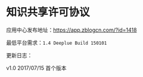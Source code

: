 # 知识共享许可协议

应用中心发布地址：https://app.zblogcn.com/?id=1418

最低平台需求：`1.4 Deeplue Build 150101`

更新日志：

v1.0 2017/07/15 首个版本
